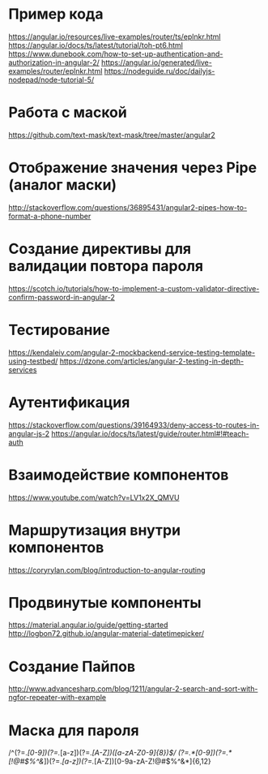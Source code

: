 Пример кода
==========
https://angular.io/resources/live-examples/router/ts/eplnkr.html
https://angular.io/docs/ts/latest/tutorial/toh-pt6.html
https://www.dunebook.com/how-to-set-up-authentication-and-authorization-in-angular-2/
https://angular.io/generated/live-examples/router/eplnkr.html
https://nodeguide.ru/doc/dailyjs-nodepad/node-tutorial-5/

Работа с маской
==========
https://github.com/text-mask/text-mask/tree/master/angular2

Отображение значения через Pipe (аналог маски)
==========
http://stackoverflow.com/questions/36895431/angular2-pipes-how-to-format-a-phone-number

Создание директивы для валидации повтора пароля
==========
https://scotch.io/tutorials/how-to-implement-a-custom-validator-directive-confirm-password-in-angular-2

Тестирование
==========
https://kendaleiv.com/angular-2-mockbackend-service-testing-template-using-testbed/
https://dzone.com/articles/angular-2-testing-in-depth-services

Аутентификация
==========
https://stackoverflow.com/questions/39164933/deny-access-to-routes-in-angular-js-2
https://angular.io/docs/ts/latest/guide/router.html#!#teach-auth

Взаимодействие компонентов
==========
https://www.youtube.com/watch?v=LV1x2X_QMVU

Маршрутизация внутри компонентов
==========
https://coryrylan.com/blog/introduction-to-angular-routing

Продвинутые компоненты
==========
https://material.angular.io/guide/getting-started
http://logbon72.github.io/angular-material-datetimepicker/

Создание Пайпов
==========
http://www.advancesharp.com/blog/1211/angular-2-search-and-sort-with-ngfor-repeater-with-example

Маска для пароля
==========
/^(?=.*[0-9])(?=.*[a-z])(?=.*[A-Z])([a-zA-Z0-9]{8})$/
(?=.*[0-9])(?=.*[!@#$%^&*])(?=.*[a-z])(?=.*[A-Z])[0-9a-zA-Z!@#$%^&*]{6,12}
